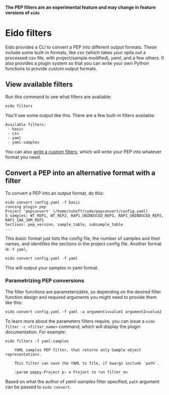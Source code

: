 **The PEP filters are an experimental feature and may change in feature versions of `eido`**

# Eido filters

Eido provides a CLI to convert a PEP into different output formats. These include some built-in formats, like _csv_ (which takes your spits out a processed csv file, with project/sample modified), _yaml_, and a few others. It also provides a plugin system so that you can write your own Python functions to provide custom output formats.

## View available filters

Run this command to see what filters are available:

```console
eido filters
```

You'll see some output like this. There are a few built-in filters available:


```console
Available filters:
 - basic
 - csv
 - yaml
 - yaml-samples
```

You can also [write a custom filters](writing-a-filter.md), which will write your PEP into whatever format you need.

## Convert a PEP into an alternative format with a filter

To convert a PEP into an output format, do this:

```console
eido convert config.yaml -f basic
running plugin pep
Project 'pepconvert' (/home/nsheff/code/pepconvert/config.yaml)
5 samples: WT_REP1, WT_REP2, RAP1_UNINDUCED_REP1, RAP1_UNINDUCED_REP2, RAP1_IAA_30M_REP1
Sections: pep_version, sample_table, subsample_table
...
```

This *basic* format just lists the config file, the number of samples and their names, and identifies the sections in the project config file. Another format is `-f yaml`,

```console
eido convert config.yaml -f yaml
```

This will output your samples in yaml format.

### Parametrizing PEP conversions

The filter functions are parameterizable, so depending on the desired filter function design and required arguments you might need to provide them like this:

```console
eido convert config.yaml -f yaml -a argument1=value1 argument2=value2
```

To learn more about the parameters filters require, you can issue a `eido filter -c <filter_name>` command, which will display the plugin documentation. For example:

```console
eido filters -f yaml-samples

    YAML samples PEP filter, that returns only Sample object representations.

    This filter can save the YAML to file, if kwargs include `path`.

    :param peppy.Project p: a Project to run filter on
```

Based on what the author of _yaml-samples_ filter specified, `path` argument can be passed to `eido convert`.
